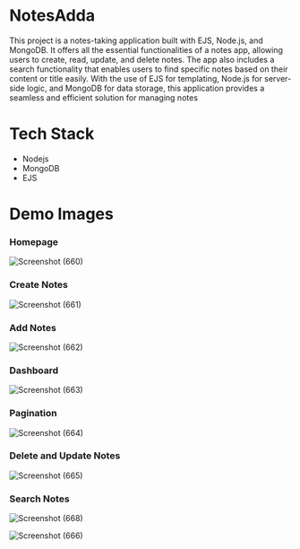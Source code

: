 # NotesAdda
This project is a notes-taking application built with EJS, Node.js, and MongoDB. It offers all the essential functionalities of a notes app, allowing users to create, read, update, and delete notes. The app also includes a search functionality that enables users to find specific notes based on their content or title easily. With the use of EJS for templating, Node.js for server-side logic, and MongoDB for data storage, this application provides a seamless and efficient solution for managing notes

# Tech Stack
- Nodejs </br>
- MongoDB </br>
- EJS

# Demo Images

### Homepage

![Screenshot (660)](https://github.com/P766-spec/NotesAdda/assets/90417642/02bbdf28-2d75-41e2-a8e4-2b6213d3a210)

### Create Notes

![Screenshot (661)](https://github.com/P766-spec/NotesAdda/assets/90417642/e55bdfaa-a492-454c-bf98-5607bffefce9)

### Add Notes

![Screenshot (662)](https://github.com/P766-spec/NotesAdda/assets/90417642/5ac07cbc-9c03-49fe-a07c-8933a764cc33)

### Dashboard

![Screenshot (663)](https://github.com/P766-spec/NotesAdda/assets/90417642/72ef089e-dc43-49fa-ae67-a99bc9f2c5d3)

### Pagination

![Screenshot (664)](https://github.com/P766-spec/NotesAdda/assets/90417642/1027e862-eb6c-4035-9efa-ec60b1f02408)

### Delete and Update Notes

![Screenshot (665)](https://github.com/P766-spec/NotesAdda/assets/90417642/ac68c8f7-7cac-4551-9e5a-5b6a7b5f3d40)

### Search Notes

![Screenshot (668)](https://github.com/P766-spec/NotesAdda/assets/90417642/f3686a38-26f5-4e74-8ab4-1b32ee41ded7)

![Screenshot (666)](https://github.com/P766-spec/NotesAdda/assets/90417642/ecf36471-244e-445f-8603-038c6bd71501)








